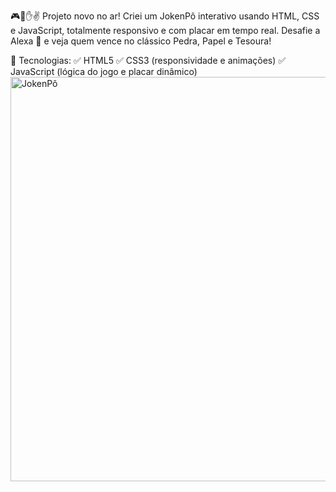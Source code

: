 🎮👊✋✌️ Projeto novo no ar!
Criei um JokenPô interativo usando HTML, CSS e JavaScript, totalmente responsivo e com placar em tempo real.
Desafie a Alexa 🤖 e veja quem vence no clássico Pedra, Papel e Tesoura!

🚀 Tecnologias:
✅ HTML5
✅ CSS3 (responsividade e animações)
✅ JavaScript (lógica do jogo e placar dinâmico)<img width="1016" height="647" alt="JokenPô" src="https://github.com/user-attachments/assets/f5a48a75-40d2-4b29-b17f-48a457ff975d" />
